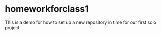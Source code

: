 # homeworkforclass1
This is a demo for how to set up a new repository in time for our first solo project.
